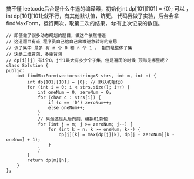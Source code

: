 
搞不懂 leetcode后台是什么牛逼的编译器，初始化int dp[101][101] = {0}; 可以 ，int dp[101][101];就不行，有其他默认值，坑死。
代码我做了实验，后台会拿findMaxForm，运行两次，取第二次的结果，dp有上次记录的数值。

```
// 即使做了很多动态规划的题目，做这个依然懵逼
// 这道题目有点 程序员自己给自己出难进急转弯的意思
// 该子集中 最多 有 m 个 0 和 n 个 1 。 指的是整体子集
// 这是二维背包，多重背包
// dp[i][j] 有i个0，j个1最大有多少个子集，但是遍历的时候 顶部是哪里呢？
class Solution {
public:
    int findMaxForm(vector<string>& strs, int m, int n) {
        int dp[101][101] = {0}; // 默认初始化0
        for (int i = 0; i < strs.size(); i++) {
            int oneNum = 0, zeroNum = 0;
            for (char c : strs[i]) {
                if (c == '0') zeroNum++;
                else oneNum++;
            }
            // 果然还是从后向前，模拟01背包
            for (int j = m; j >= zeroNum; j--) {
                for (int k = n; k >= oneNum; k--) {
                    dp[j][k] = max(dp[j][k], dp[j - zeroNum][k - oneNum] + 1);
                }
            }
        }
        return dp[m][n];
    }
};

```
